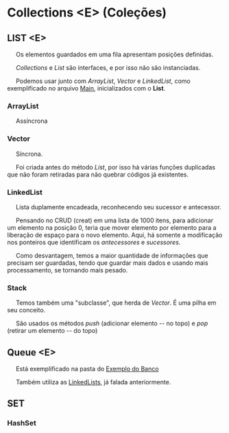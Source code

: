 # Collections <E\> (Coleções)

## LIST <E\>

$\quad$ Os elementos guardados em uma fila apresentam posições definidas.

$\quad$ _Collections_ e _List_ são interfaces, e por isso não são instanciadas.

$\quad$ Podemos usar junto com _ArrayList_, _Vector_ e _LinkedList_, como exemplificado no arquivo [Main](../Main.java), inicializados com o **List**.

### ArrayList

$\quad$ Assíncrona

### Vector

$\quad$ Síncrona.

$\quad$ Foi criada antes do método _List_, por isso há várias funções duplicadas que não foram retiradas para não quebrar códigos já existentes.

### LinkedList

$\quad$ Lista duplamente encadeada, reconhecendo seu sucessor e antecessor.

$\quad$ Pensando no CRUD (creat) em uma lista de 1000 itens, para adicionar um elemento na posição 0, teria que mover elemento por elemento para a liberação de espaço para o novo elemento. Aqui, há somente a modificação nos ponteiros que identificam os _antecessores_ e _sucessores_.

$\quad$ Como desvantagem, temos a maior quantidade de informações que precisam ser guardadas, tendo que guardar mais dados e usando mais processamento, se tornando mais pesado.

### Stack

$\quad$ Temos também uma "subclasse", que herda de _Vector_. É uma pilha em seu conceito.

$\quad$ São usados os métodos _push_ (adicionar elemento -- no topo) e _pop_ (retirar um elemento -- do topo)

## Queue <E\>

$\quad$ Está exemplificado na pasta do [Exemplo do Banco](../exemplo_banco_brasil/model/Ficha.java)

$\quad$ Também utiliza as [LinkedLists](#linkedlist), já falada anteriormente.

## SET

### HashSet

